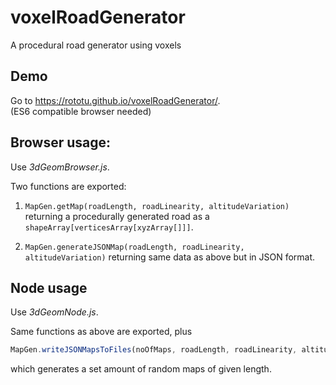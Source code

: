 voxelRoadGenerator  
==================
A procedural road generator using voxels

Demo
----
Go to https://rototu.github.io/voxelRoadGenerator/.  
(ES6 compatible browser needed)

Browser usage:
-----
Use *3dGeomBrowser.js*.  
  
  
Two functions are exported:  

1.  `MapGen.getMap(roadLength, roadLinearity, altitudeVariation)` returning a procedurally generated road as a `shapeArray[verticesArray[xyzArray[]]]`.

2.  `MapGen.generateJSONMap(roadLength, roadLinearity, altitudeVariation)` returning same data as above but in JSON format.


Node usage
-----
Use *3dGeomNode.js*.  
  
Same functions as above are exported, plus  
``` javascript
MapGen.writeJSONMapsToFiles(noOfMaps, roadLength, roadLinearity, altitudeVariation)
``` 
which generates a set amount of random maps of given length.
